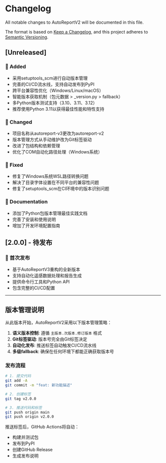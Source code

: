 # Changelog

All notable changes to AutoReportV2 will be documented in this file.

The format is based on [Keep a Changelog](https://keepachangelog.com/en/1.0.0/),
and this project adheres to [Semantic Versioning](https://semver.org/spec/v2.0.0.html).

## [Unreleased]

### 🚀 Added
- 采用setuptools_scm进行自动版本管理
- 完善的CI/CD流水线，支持自动发布到PyPI
- 跨平台兼容性优化（Windows/Linux/macOS）
- 智能版本获取机制（包元数据 > _version.py > fallback）
- 多Python版本测试支持（3.10、3.11、3.12）
- 推荐使用Python 3.11以获得最佳性能和特性支持

### 🔧 Changed
- 项目名称从autoreport-v3更改为autoreport-v2
- 版本管理方式从手动维护改为Git标签驱动
- 改进了包结构和依赖管理
- 优化了COM自动化路径处理（Windows系统）

### 🐛 Fixed
- 修复了Windows系统WSL路径转换问题
- 解决了目录字体设置在不同平台的兼容性问题
- 修复了setuptools_scm在CI环境中的版本识别问题

### 📝 Documentation
- 添加了Python包版本管理最佳实践文档
- 完善了安装和使用说明
- 增加了开发环境配置指南

## [2.0.0] - 待发布

### 🎉 首次发布
- 基于AutoReportV3重构的全新版本
- 支持自动化遥感数据处理和报告生成
- 提供命令行工具和Python API
- 包含完整的CI/CD配置

---

## 版本管理说明

从此版本开始，AutoReportV2采用以下版本管理策略：

1. **语义版本控制**: 遵循 `主版本.次版本.修订版本` 格式
2. **Git标签驱动**: 版本号完全由Git标签决定
3. **自动化发布**: 推送标签自动触发CI/CD流水线
4. **多级fallback**: 确保在任何环境下都能正确获取版本号

### 发布流程

```bash
# 1. 提交代码
git add -A
git commit -m "feat: 新功能描述"

# 2. 创建标签
git tag v2.0.0

# 3. 推送代码和标签
git push origin main
git push origin v2.0.0
```

推送标签后，GitHub Actions将自动：
- 构建并测试包
- 发布到PyPI
- 创建GitHub Release
- 生成发布说明